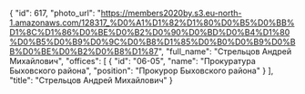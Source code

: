 {
    "id": 617,
    "photo_url": "https://members2020by.s3.eu-north-1.amazonaws.com/128317_%D0%A1%D1%82%D1%80%D0%B5%D0%BB%D1%8C%D1%86%D0%BE%D0%B2%D0%90%D0%BD%D0%B4%D1%80%D0%B5%D0%B9%D0%9C%D0%B8%D1%85%D0%B0%D0%B9%D0%BB%D0%BE%D0%B2%D0%B8%D1%87",
    "full_name": "Стрельцов Андрей Михайлович",
    "offices": [
        {
            "id": "06-05",
            "name": "Прокуратура Быховского района",
            "position": "Прокурор Быховского района"
        }
    ],
    "title": "Стрельцов Андрей Михайлович"
}